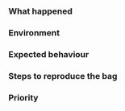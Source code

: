### What happened

### Environment

### Expected behaviour

### Steps to reproduce the bag

### Priority